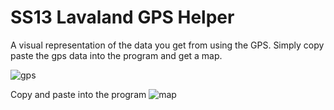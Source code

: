 # SS13 Lavaland GPS Helper
A visual representation of the data you get from using the GPS. Simply copy paste the gps data into the program and get a map. 

![gps](https://i.imgur.com/9H54rZA.png)

Copy and paste into the program
![map](https://i.imgur.com/GPgrvTv.png)
